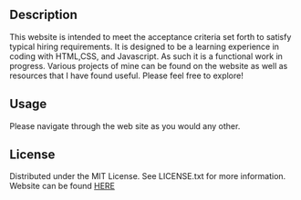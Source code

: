 ## Description

This website is intended to meet the acceptance criteria set forth to satisfy typical hiring requirements.
It is designed to be a learning experience in coding with HTML,CSS, and Javascript.  As such it is a functional work in progress.
Various projects of mine can be found on the website as well as resources that I have found useful. Please feel free to explore!

## Usage

Please navigate through the web site as you would any other.  

## License

Distributed under the MIT License. See LICENSE.txt for more information.
Website can be found [HERE](https://aforkinthecode.github.io/portfolio/)




